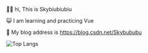 👨‍💻 hi, This is Skybiubiubiu

😺 I am learning and practicing Vue

🌱 My blog address is https://blog.csdn.net/Skybububu

![Top Langs](https://github-readme-stats.vercel.app/api/top-langs/?username=Sky-biubiubiu&layout=compact)
